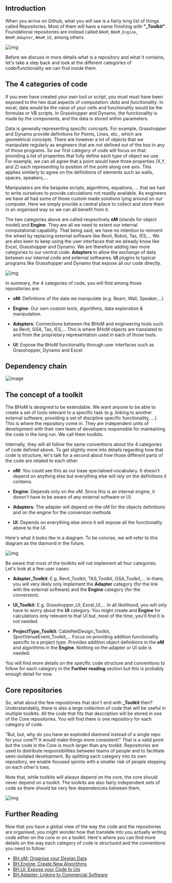 ## Introduction

When you arrive on Github, what you will see is a fairly long list of things called Repositories. Most of them will have a name finishing with **"_Toolkit"**. Foundational repositories are instead called `BHoM`, `BHoM_Engine`, `BHoM_Adapter`, `BHoM_UI`, among others.

![img](/img/MainRepoList.png)

Before we discuss in more details what is a repository and what it contains, let's take a step back and look at the different categories of code/functionality we can find inside them.

## The 4 categories of code

If you ever have created your own tool or script, you must must have been exposed to the two dual aspects of computation: _data_ and _functionality_. In excel, data would be the value of your cells and functionality would be the formulas or VB scripts. In Grasshopper and Dynamo, the functionality is made by the components, and the data is stored within parameters.

Data is generally representing specific _concepts_. For example, Grasshopper and Dynamo provide definitions for Points, Lines, etc., which are geometrical concepts. There are however a lot of objects that we manipulate regularly as engineers that are not defined out of the box in any of those programs. So our first category of code will focus on that: providing a list of properties that fully define each type of object we use. For example, we can all agree that a point would have three properties (X,Y, and Z) each representing to position of the point along one axis. This applies similarly to agree on the definitions of elements such as walls, spaces, speakers,...

Manipulators are the bespoke scripts, algorithms, equations, ... that we had to write ourselves to provide calculations not readily available. As engineers we have all had some of those custom made solutions lying around on our computer. Here we simply provide a central place to collect and store them in an organised way so we can all benefit from it.

The two categories above are called respectively **oM** (stands for object model) and **Engine**. They are all we need to extent our internal computational capability. That being said, we have no intention to reinvent the wheel by replacing external software like Revit, Robot, Tas, IES,... We are also keen to keep using the user interfaces that we already know like Excel, Grasshopper and Dynamo. We are therefore adding two more categories to our central code. **Adapters** to allow the exchange of data between our internal code and external softwares. **UI** plugins to typical programs like Grasshopper and Dynamo that expose all our code directly.

![img](/img/BHoM_Anatomy_02a.png)

In summary, the 4 categories of code, you will find among those repositories are:

* **oM**: Definitions of the data we manipulate (e.g. Beam, Wall, Speaker,…)

* **Engine**: Our own custom tools, algorithms, data exploration & manipulation.

* **Adapters**: Connections between the BHoM and engineering tools such as Revit, GSA, Tas, IES,... This is where BHoM objects are translated to and from the proprietary representation used in each of those tools.

* **UI**: Expose the BHoM functionality through user interfaces such as Grasshopper, Dynamo and Excel.

## Dependency chain

![image](https://user-images.githubusercontent.com/18049174/177136903-421312f4-bc27-40e4-b6b1-585508b1371d.png)  

## The concept of a toolkit

The BHoM is designed to be extendable. We want anyone to be able to create a set of tools relevant to a specific task (e.g. linking to another external software, providing a set of discipline specific functionality, ...). This is where the repository come in. They are independent units of development with their own team of developers responsible for maintaining the code in the long run. We call them toolkits. 

Internally, they will all follow the same conventions about the 4 categories of code defined above. To get slightly more into details regarding how that code is structure, let's talk for a second about how those different parts of the code are related to each other. 

* **oM**: You could see this as our base specialised vocabulary. It doesn't depend on anything else but everything else will rely on the definitions it contains.

* **Engine**: Depends only on the oM. Since this is an internal engine, it doesn't have to be aware of any external software or UI.

* **Adapters**: The adapter will depend on the oM for the objects definitions and on the engine for the conversion methods

* **UI**: Depends on everything else since it will expose all the functionality above to the UI.

Here's what it looks like in a diagram. To be concise, we will refer to this diagram as the diamond in the future.

![img](/img/BHoM_Anatomy_01.png)

Be aware that most of the toolkits will not implement all four categories. Let's look at a few user cases:

* **Adapter_Toolkit**: E.g. Revit_Toolkit, TAS_Toolkit, GSA_Toolkit,… In there, you will very likely only implement the **Adapter** category (for the link with the external software) and the **Engine** category (for the conversion).

* **UI_Toolkit**: E.g. Grasshopper_UI, Excel_UI,... In all likelihood, you will only have to worry about the **UI** category. You might create and **Engine** for calculations only relevant to that UI but, most of the time, you'll find it is not needed.

* **ProjectType_Toolkit**: CableNetDesign_Toolkit, SportVenueEvent_Toolkit,… Focus on providing addition functionality specific to a project type. Provides addition object definitions in the **oM** and algorithms in the **Engine**. Nothing on the adapter or UI side is needed.

You will find more details on the specific code structure and conventions to follow for each category in the **Further reading** section but this is probably enough detail for now.


## Core repositories

So, what about the few repositories that don't end with **_Toolkit** then? Understandably, there is also a large collection of code that will be useful in multiple toolkits. All the code that fits that description will be stored in one of the Core repositories. You will find there is one repository for each category of code. 

"But, but, why do you have an exploded diamond instead of a single repo for your core?? It would make things more consistent!" That is a valid point but the code in the Core is much larger than any toolkit. Repositories are used to distribute responsibilities between teams of people and to facilitate semi-isolated development. By splitting each category into its own repository, we enable focused sprints with a smaller risk of people stepping on each other's toes.

Note that, while toolkits will always depend on the core, the core should never depend on a toolkit. The toolkits are also fairly independent sets of code so there should be very few dependencies between them.

![img](/img/ToolkitsVsCore.png)


## Further Reading

Now that you have a global view of the way the code and the repositories are organised, you might wonder how that translate into you actually writing code either on the core or on a toolkit. Here's where you can find more details on the way each category of code is structured and the conventions you need to follow:

* [BH.oM: Organise your Design Data](/BHoM_oM)
* [BH.Engine: Create New Algorithms](/BHoM_Engine)
* [BH.UI: Expose your Code to UIs](/BHoM_UI)
* [BH.Adapter: Linking to Commercial Software](/BHoM_Adapter)
